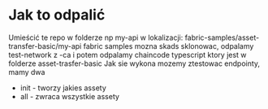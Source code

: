 # Jak to odpalić
Umieścić te repo w folderze np my-api w lokalizacji:
fabric-samples/asset-transfer-basic/my-api
fabric samples mozna skads sklonowac, odpalamy test-network z -ca i potem odpalamy chaincode typescript ktory jest w folderze asset-trasfer-basic Jak sie wykona mozemy ztestowac endpointy, mamy dwa
- init - tworzy jakies assety
- all - zwraca wszystkie assety